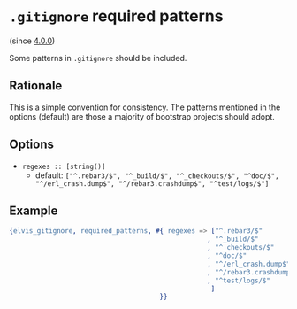 # `.gitignore` required patterns

(since [4.0.0](https://github.com/inaka/elvis_core/releases/tag/4.0.0))

Some patterns in `.gitignore` should be included.

## Rationale

This is a simple convention for consistency. The patterns mentioned in the options (default)
are those a majority of bootstrap projects should adopt.

## Options

- `regexes :: [string()]`
  - default: `["^.rebar3/$",
               "^_build/$",
               "^_checkouts/$",
               "^doc/$",
               "^/erl_crash.dump$",
               "^/rebar3.crashdump$",
               "^test/logs/$"]`

## Example

```erlang
{elvis_gitignore, required_patterns, #{ regexes => ["^.rebar3/$"
                                                  , "^_build/$"
                                                  , "^_checkouts/$"
                                                  , "^doc/$"
                                                  , "^/erl_crash.dump$"
                                                  , "^/rebar3.crashdump$"
                                                  , "^test/logs/$"
                                                   ]
                                      }}
```
